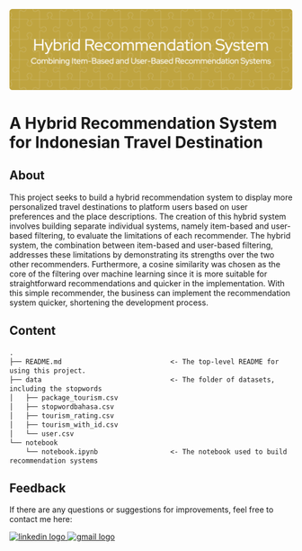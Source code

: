![header](header.png)

# A Hybrid Recommendation System for Indonesian Travel Destination

## About
This project seeks to build a hybrid recommendation system to display more personalized travel destinations to platform users based on user preferences and the place descriptions. The creation of this hybrid system involves building separate individual systems, namely item-based and user-based filtering, to evaluate the limitations of each recommender. The hybrid system, the combination between item-based and user-based filtering, addresses these limitations by demonstrating its strengths over the two other recommenders. Furthermore, a cosine similarity was chosen as the core of the filtering over machine learning since it is more suitable for straightforward recommendations and quicker in the implementation. With this simple recommender, the business can implement the recommendation system quicker, shortening the development process.

## Content
    .
    ├── README.md                           <- The top-level README for using this project.
    ├── data                                <- The folder of datasets, including the stopwords
    │   ├── package_tourism.csv
    │   ├── stopwordbahasa.csv
    │   ├── tourism_rating.csv
    │   ├── tourism_with_id.csv
    │   └── user.csv
    └── notebook
        └── notebook.ipynb                  <- The notebook used to build recommendation systems

## Feedback
If there are any questions or suggestions for improvements, feel free to contact me here:

<a href="https://www.linkedin.com/in/adelia-januarto/" target="_blank">
    <img src="https://raw.githubusercontent.com/maurodesouza/profile-readme-generator/master/src/assets/icons/social/linkedin/default.svg" width="52" height="40" alt="linkedin logo"/>
  </a>
<a href="mailto:januartoadelia@gmail.com" target="_blank">
    <img src="https://raw.githubusercontent.com/maurodesouza/profile-readme-generator/master/src/assets/icons/social/gmail/default.svg"  width="52" height="40" alt="gmail logo"/>
  </a>